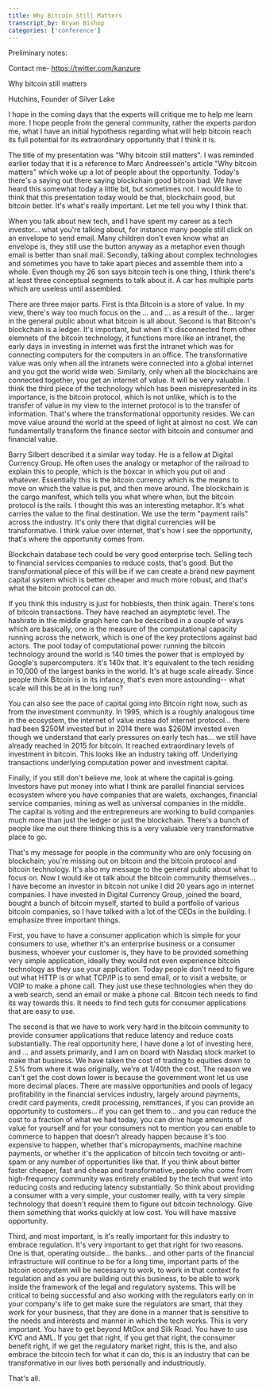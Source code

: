 ```yaml
---
title: Why Bitcoin Still Matters
transcript_by: Bryan Bishop
categories: ['conference']
---
```


Preliminary notes:



Contact me- <https://twitter.com/kanzure>

Why bitcoin still matters

Hutchins, Founder of Silver Lake

I hope in the coming days that the experts will critique me to help me learn more. I hope people from the general community, rather the experts pardon me, what I have an initial hypothesis regarding what will help bitcoin reach its full potential for its extraordinary opportunity that I think it is.

The title of my presentation was "Why bitcoin still matters". I was reminded earlier today that it is a reference to Marc Andreessen's article "Why bitcoin matters" which woke up a lot of people about the opportunity. Today's there's a saying out there saying blockchain good bitcoin bad. We have heard this somewhat today a little bit, but sometimes not. I would like to think that this presentation today would be that, blockchain good, but bitcoin better. It's what's really important. Let me tell you why I think that.

When you talk about new tech, and I have spent my career as a tech investor... what you're talking about, for instance many people still click on an envelope to send email. Many children don't even know what an envelope is, they still use the button anyway as a metaphor even though email is better than snail mail. Secondly, talking about complex technologies and sometimes you have to take apart pieces and assemble them into a whole. Even though my 26 son says bitcoin tech is one thing, I think there's at least three conceptual segments to talk about it. A car has multiple parts which are useless until assembled.

There are three major parts. First is thta Bitcoin is a store of value. In my view, there's way too much focus on the ... and ... as a result of the... larger in the general public about what bitcoin is all about. Second is that Bitcoin's blockchain is a ledger. It's important, but when it's disconnected from other elemnets of the bitcoin technology, it functions more like an intranet, the early days in investing in internet was first the intranet which was for connecting computers for the computers in an office. The transformative value was only when all the intranets were connected into a global internet and you got the world wide web. Similarly, only when all the blockchains are connected together, you get an internet of value. It will be very valuable. I think the third piece of the technology which has been misrepresented in its importance, is the bitcoin protocol, which is not unlike, which is to the transfer of value in my view to the internet protocol is to the transfer of information. That's where the transformational opportunity resides. We can move value around the world at the speed of light at almost no cost. We can fundamentally transform the finance sector with bitcoin and consumer and financial value.

Barry Silbert described it a similar way today. He is a fellow at Digital Currency Group. He often uses the analogy or metaphor of the railroad to explain this to people, which is the boxcar in which you put oil and whatever. Essentially this is the bitcoin currency which is the means to move on which the value is put, and then move around. The blockchain is the cargo manifest, which tells you what where when, but the bitcoin protocol is the rails. I thought this was an interesting metaphor. It's what carries the value to the final destination. We use the term "payment rails" across the industry. It's only there that digital currencies will be transformative. I think value over internet, that's how I see the opportunity, that's where the opportunity comes from.

Blockchain database tech could be very good enterprise tech. Selling tech to financial services companies to reduce costs, that's good. But the transformational piece of this will be if we can create a brand new payment capital system which is better cheaper and much more robust, and that's what the bitcoin protocol can do.

If you think this industry is just for hobbiests, then think again. There's tons of bitcoin transactions. They have reached an asymptotic level. The hashrate in the middle graph here can be described in a couple of ways which are basically, one is the measure of the computational capacity running across the network, which is one of the key protections against bad actors. The pool today of computational power running the bitcoin technology around the world is 140 times the power that is employed by Google's supercomputers. It's 140x that. It's equivalent to the tech residing in 10,000 of the largest banks in the world. It's at huge scale already. Since people think Bitcoin is in its infancy, that's even more astounding-- what scale will this be at in the long run?

You can also see the pace of capital going into Bitcoin right now, such as from the investment community. In 1995, which is a roughly analogous time in the ecosystem, the internet of value instea dof internet protocol... there had been $250M invested but in 2014 there was $260M invested even though we understand that early pressures on early tech has... we still have already reached in 2015 for bitcoin. It reached extraordinary levels of investment in bitcoin. This looks like an industry taking off. Underlying transactions underlying computation power and investment capital.

Finally, if you still don't believe me, look at where the capital is going. Investors have put money into what I think are parallel financial services ecosystem where you have companies that are walets, exchanges, financial service companies, mining as well as universal companies in the middle. The capital is voting and the entrepreneurs are working to build companies much more than just the ledger or just the blockchain. There's a bunch of people like me out there thinking this is a very valuable very transformative place to go.

That's my message for people in the community who are only focusing on blockchain; you're missing out on bitcoin and the bitcoin protocol and bitcoin technology. It's also my message to the general public about what to focus on. Now I would ike ot talk about the bitcoin community themselves... I have become an investor in bitcoin not unike I did 20 years ago in internet companies. I have invested in Digital Currency Group, joined the board, bought a bunch of bitcoin myself, started to build a portfolio of various bitcoin companies, so I have talked with a lot of the CEOs in the building. I emphasize three important things.

First, you have to have a consumer application which is simple for your consumers to use, whether it's an enterprise business or a consumer business, whoever your customer is, they have to be provided something very simple application, ideally they would not even experience bitcoin technology as they use your application. Today people don't need to figure out what HTTP is or what TCP/IP is to send email, or to visit a website, or VOIP to make a phone call. They just use these technologies when they do a web search, send an email or make a phone cal. Bitcoin tech needs to find its way towards this. It needs to find tech guts for consumer applications that are easy to use.

The second is that we have to work very hard in the bitcoin community to provide consumer applications that reduce latency and reduce costs substantially. The real opportunity here, I have done a lot of investing here, and ... and assets primarily, and I am on board with Nasdaq stock market to make that business. We have taken the cost of trading to equities down to 2.5% from where it was originally, we're at 1/40th the cost. The reason we can't get the cost down lower is because the government wont let us use more decimal places. There are massive opportunities and pools of legacy profitability in the financial services industry, largely around payments, credit card payments, credit processing, remittances, if you can provide an opportunity to customers... if you can get them to... and you can reduce the cost to a fraction of what we had today, you can drive huge amounts of value for yourself and for your consumers not to mention you can enable to commerce to happen that doesn't already happen because it's too expensive to happen, whether that's micropayments, machine machine payments, or whether it's the application of bitcoin tech tovoitng or anti-spam or any number of opportunities like that. If you think about better faster cheaper, fast and cheap and transformative, people who come from high-frequency community was entirely enabled by the tech that went into reducing costs and reducing latency substantially. So think about providing a consumer with a very simple, your customer really, with ta very simple technology that doesn't require them to figure out bitcoin technology. Give them something that works quickly at low cost. You will have massive opportunity.

Third, and most important, is it's really important for this industry to embrace regulation. It's very important to get that right for two reasons. One is that, operating outside... the banks... and other parts of the financial infrastructure will continue to be for a long time, important parts of the bitcoin ecosystem will be necessary to work, to work in that context fo regulation and as you are building out this business, to be able to work inside the framework of the legal and regulatory systems. This will be critical to being successful and also working with the regulators early on in your company's life to get make sure the regulators are smart, that they work for your business, that they are done in a manner that is sensitive to the needs and interests and manner in which the tech works. This is very important. You have to get beyond MtGox and Silk Road. You have to use KYC and AML. If you get that right, if you get that right, the consumer benefit right, if we get the regulatory market right, this is the, and also embrace the bitcoin tech for what it can do, this is an industry that can be transformative in our lives both personally and industriously.

That's all.
